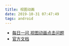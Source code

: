 ```yaml
---
title: 视图动画
date: 2019-10-31 07:47:49
tags: android
---
```


- [每日一问 视图动画点击问题](https://www.wanandroid.com/wenda/show/8644)
- [官方文档](https://developer.android.com/training/animation/overview)
<!-- more -->
